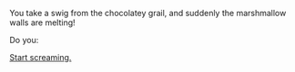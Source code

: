 You take a swig from the chocolatey grail, and suddenly the marshmallow walls are melting!

Do you:

[Start screaming.](start-screaming/start-screaming.md)
